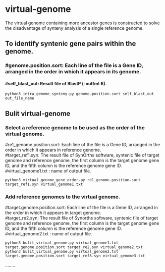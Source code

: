 # virtual-genome
The virtual genome containing more ancestor genes is constructed to solve the disadvantage of synteny analysis of a single reference genome.

## To identify syntenic gene pairs within the genome.  
### #genome.position.sort: Each line of the file is a Gene ID, arranged in the order in which it appears in its genome.  
#### #self_blast_out: Result file of BlastP (-outfmt 6).  
```
python3 intra_genome_synteny.py genome.position.sort self_blast_out out_file_name
```

## Bulit virtual-genome
### Select a reference genome to be used as the order of the virtual genome.  
#re1_genome.position.sort: Each line of the file is a Gene ID, arranged in the order in which it appears in reference genome.  
#target_ref1.syn: The result file of SynOrths software, syntenic file of target genome and reference genome, the first column is the target genome gene ID, and the fifth column is the reference genome gene ID.  
#virtual_genome1.txt : name of output file.    
```
python3 virtual_genome_gene_order.py re1_genome.position.sort target_ref1.syn virtual_genome1.txt
```
### Add reference genomes to the virtual genome.
#target.genome.position.sort: Each line of the file is a Gene ID, arranged in the order in which it appears in target genome.   
#target_re2.syn: The result file of Synorths software, syntenic file of target genome and reference genome, the first column is the target genome gene ID, and the fifth column is the reference genome gene ID.   
#virtual_genome2.txt : name of output file.  

```
python3 bulit_virtual_genome.py virtual_genome1.txt target.genome.position.sort target_re2.syn virtual_genome2.txt
python3 bulit_virtual_genome.py virtual_genome2.txt target.genome.position.sort target_ref3.syn virtual_genome3.txt
```

........





